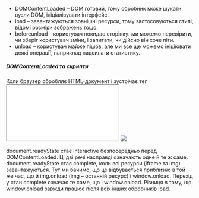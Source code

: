 - DOMContentLoaded – DOM готовий, тому обробник може шукати вузли DOM, ініціалізувати інтерфейс.
- load – завантажуються зовнішні ресурси, тому застосовуються стилі, відомі розміри зображень тощо.
- beforeunload – користувач покидає сторінку: ми можемо перевірити, чи зберіг користувач зміни, і запитати, чи дійсно він хоче піти.
- unload – користувач майже пішов, але ми все ще можемо ініціювати деякі операції, наприклад надсилати статистику.

##### DOMContentLoaded та скрипти
Коли браузер обробляє HTML-документ і зустрічає тег <script>, його потрібно виконати, перш ніж продовжити створення DOM. Це запобіжний захід, оскільки сценарії можуть захотіти змінити DOM і навіть document.write в нього, тому DOMContentLoaded має зачекати.

##### DOMContentLoaded та стилі
Зовнішні таблиці стилів не впливають на DOM, тому DOMContentLoaded не чекає їх.

Але якщо у нас є скрипт після стилю, то він повинен почекати, поки таблиця стилів не завантажиться, бо скрипт може захотіти отримати координати та інші властивості елементів, що залежать від стилю. Оскільки DOMContentLoaded очікує на скрипти, тепер він також чекає на стилі перед ними.

##### Вбудована функція автозаповнення браузера

Наприклад, якщо на сторінці є форма з логіном та паролем, і браузер запам’ятав значення, то на DOMContentLoaded він може спробувати їх автоматично заповнити (якщо це схвалено користувачем).

Тож якщо DOMContentLoaded відкладається довгим завантаженням скриптів, то автозаповнення також чекає. 

##### window.onload

Подія load для об’єкта window запускається, коли завантажується вся сторінка, включаючи стилі, зображення та інші ресурси. Ця подія доступна через властивість onload.

##### window.onunload
Коли відвідувач залишає сторінку, у window запускається подія unload. Ми можемо зробити щось, що не передбачає затримки, наприклад закрити пов’язані спливаючі вікна.

Скажімо, ми збираємо дані про те, як використовується сторінка: клацання мишею, прокручування, переглянуті області сторінки тощо.

Як і слід було чекати, подія unload – це коли користувач залишає нас, і ми хочемо зберегти дані на нашому сервері.

Для таких потреб існує спеціальний метод navigator.sendBeacon(url, data), описаний у специфікації https://w3c.github.io/beacon/.
let analyticsData = { /* об’єкт із зібраними даними */ };

window.addEventListener("unload", function() {
  navigator.sendBeacon("/analytics", JSON.stringify(analyticsData));
});

##### window.onbeforeunload

Якщо відвідувач ініціював перехід зі сторінки або намагається закрити вікно, обробник beforeunload запитає додаткове підтвердження.

Якщо ми скасовуємо подію, браузер може запитати відвідувача, чи впевнений він

window.onbeforeunload = function() {
  return false;
};

event.preventDefault() не працює з beforeunload обробником

##### readyState

Властивість document.readyState повідомляє нам про поточний стан завантаження.

Є 3 можливі значення:

- "loading" – документ завантажується.
- "interactive" – документ повністю прочитано.
- "complete" – документ повністю прочитано, і всі ресурси (наприклад, зображення) також завантажені.

function work() { /*...*/ }

if (document.readyState == 'loading') {
  // все ще завантажується, дочекайтеся події
  document.addEventListener('DOMContentLoaded', work);
} else {
  // DOM готовий!
  work();
}

<script>
  log('початковий readyState:' + document.readyState);

  document.addEventListener('readystatechange', () => log('readyState:' + document.readyState));
  document.addEventListener('DOMContentLoaded', () => log('DOMContentLoaded'));

  window.onload = () => log('window onload');
</script>

<iframe src="iframe.html" onload="log('iframe onload')"></iframe>

<img src="https://en.js.cx/clipart/train.gif" id="img">
<script>
  img.onload = () => log('img onload');
</script>

document.readyState стає interactive безпосередньо перед DOMContentLoaded. Ці дві речі насправді означають одне й те ж саме.
document.readyState стає complete, коли всі ресурси (iframe та img) завантажуються. Тут ми бачимо, що це відбувається приблизно в той же час, що й img.onload (img – останній ресурс) і window.onload. Перехід у стан complete означає те саме, що і window.onload. Різниця в тому, що window.onload завжди працює після всіх інших обробників load.